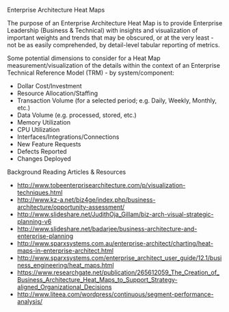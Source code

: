Enterprise Architecture Heat Maps

The purpose of an Enterprise Architecture Heat Map is to provide Enterprise Leadership (Business & Technical) with insights and visualization of important weights and trends that may be obscured, or at the very least - not be as easily comprehended, by detail-level tabular reporting of metrics.


Some potential dimensions to consider for a Heat Map measurement/visualization of the details within the context of an Enterprise Technical Reference Model (TRM) - by system/component:
* Dollar Cost/Investment
* Resource Allocation/Staffing
* Transaction Volume (for a selected period; e.g. Daily, Weekly, Monthly, etc.)
* Data Volume (e.g. processed, stored, etc.)
* Memory Utilization
* CPU Utilization
* Interfaces/Integrations/Connections
* New Feature Requests
* Defects Reported
* Changes Deployed


Background Reading Articles & Resources
* http://www.tobeenterprisearchitecture.com/p/visualization-techniques.html
* http://www.kz-a.net/biz4ge/index.php/business-architecture/opportunity-assessment/
* http://www.slideshare.net/JudithOja_Gillam/biz-arch-visual-strategic-planning-v6
* http://www.slideshare.net/badarjee/business-architecture-and-enterprise-planning
* http://www.sparxsystems.com.au/enterprise-architect/charting/heat-maps-in-enterprise-architect.html
* http://www.sparxsystems.com/enterprise_architect_user_guide/12.1/business_engineering/heat_maps.html
* https://www.researchgate.net/publication/265612059_The_Creation_of_Business_Architecture_Heat_Maps_to_Support_Strategy-aligned_Organizational_Decisions
* http://www.liteea.com/wordpress/continuous/segment-performance-analysis/
